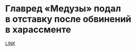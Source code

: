 # Главред «Медузы» подал в отставку после обвинений в харассменте 



[LINK](https://varlamov.ru/3168647.html)